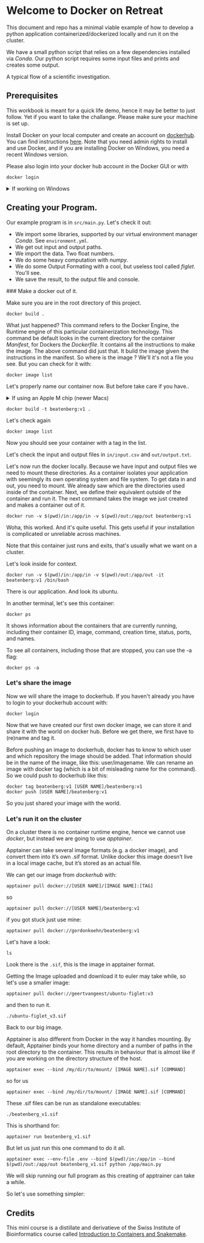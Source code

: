 # Welcome to Docker on Retreat

This document and repo has a minimal viable example of how to develop a python application containerized/dockerized locally and run it on the cluster.

We have a small python script that relies on a few dependencies installed via _Conda_.
Our python script requires some input files and prints and creates some output.

A typical flow of a scientific investigation.

## Prerequisites

This workbook is meant for a quick life demo, hence it may be better to just follow. Yet if you want to take the challange. Please make sure your machine is set up. 

Install Docker on your local computer and create an account on [dockerhub](https://hub.docker.com/). You can find instructions [here](https://docs.docker.com/get-started/get-docker/). Note that you need admin rights to install and use Docker, and if you are installing Docker on Windows, you need a recent Windows version. 


Please also login into your docker hub account in the Docker GUI or with 

```
docker login
```

<details>
<summary>If working on Windows</summary>

During the course exercises you will be mainly interacting with docker through the command line. Although windows powershell is suitable for that, it might cause some issues with bind mounting directories. Hence, it is easier to follow the exercises if you have a UNIX or ‘UNIX-like’ terminal. You can get one by using WSL2. With VScode, you can also add the WSL extension. Make sure you install the latest versions before installing docker.

</details>

## Creating your Program.

Our example program is in `src/main.py`. Let's check it out:
- We import some libraries, supported by our virtual environment manager _Conda_. See `environment.yml`.
- We get out input and output paths.
- We import the data. Two float numbers.
- We do some heavy computation with _numpy_.
- We do some Output Formating with a cool, but useless tool called _figlet_. You'll see.
- We save the result, to the output file and console.

### Make a docker out of it.

Make sure you are in the root directory of this project.

```
docker build .
```

What just happened? This command refers to the Docker Engine, the Runtime engine of this particular containerization technology. This command be default looks in the current directory for the container _Manifest_, for Dockers the _Dockerfile_. It contains all the instructions to make the image. The above command did just that. It build the image given the instructions in the manifest. So where is the image ? We'll it's not a file you see. But you can check for it with:

```
docker image list
```

Let's properly name our container now. But before take care if you have..
<details>
<summary>If using an Apple M chip (newer Macs)</summary>

If you are using a computer with an Apple M chip, you have the less common ARM system architecture, which can limit transferability of images to (more common) x86_64/AMD64 machines. When building images on a Mac with an M chip (especially if you have sharing in mind), it’s best to set the DOCKER_DEFAULT_PLATFORM to linux/amd64 with:

```
export DOCKER_DEFAULT_PLATFORM=linux/amd64
```

This is unfortunate currently, but containers protect us for any issues with operating systems but the chip-set may still cause issues, so it's best to use the default. Especially because clusters won't use ARM chips. Clusters are not optimized for energy efficiency that way.

</details>

```
docker build -t beatenberg:v1 .
```


Let's check again 

```
docker image list
```

Now you should see your container with a tag in the list.

Let's check the input and output files in 
`in/input.csv` and `out/output.txt`.

Let's now run the docker locally. Because we have input and output files we need to mount these directories. As a container isolates your application with seemingly its own operating system and file system. To get data in and out, you need to mount. We already saw which are the directories used inside of the container. Next, we define their equivalent outside of the container and run it. The next command takes the image we just created and makes a container out of it.


```
docker run -v $(pwd)/in:/app/in -v $(pwd)/out:/app/out beatenberg:v1
```

Woha, this worked. And it's quite useful. This gets useful if your installation is complicated or unreliable across machines.

Note that this container just runs and exits, that's usually what we want on a cluster.



Let's look inside for context.

```
docker run -v $(pwd)/in:/app/in -v $(pwd)/out:/app/out -it beatenberg:v1 /bin/bash
```

There is our application. And look its ubuntu.

In another terminal, let's see this container:

```
docker ps
```
It shows information about the containers that are currently running, including their container ID, image, command, creation time, status, ports, and names. 


To see all containers, including those that are stopped, you can use the -a flag:
```
docker ps -a
```

### Let's share the image

Now we will share the image to dockerhub. If you haven't already you have to login to your dockerhub account with:

```
docker login
```

Now that we have created our first own docker image, we can store it and share it with the world on docker hub. Before we get there, we first have to (re)name and tag it.

Before pushing an image to dockerhub, docker has to know to which user and which repository the image should be added. That information should be in the name of the image, like this: user/imagename. We can rename an image with docker tag (which is a bit of misleading name for the command). So we could push to dockerhub like this:

```
docker tag beatenberg:v1 [USER NAME]/beatenberg:v1
docker push [USER NAME]/beatenberg:v1
```

So you just shared your image with the world.

### Let's run it on the cluster

On a cluster there is no container runtime engine, hence we cannot use _docker_, but instead we are going to use _apptainer_.

Apptainer can take several image formats (e.g. a docker image), and convert them into it’s own .sif format. Unlike docker this image doesn’t live in a local image cache, but it’s stored as an actual file.

We can get our image from _dockerhub_ with:

```
apptainer pull docker://[USER NAME]/[IMAGE NAME]:[TAG]
```

so 

```
apptainer pull docker://[USER NAME]/beatenberg:v1
```

if you got stuck just use mine:

```
apptainer pull docker://gordonkoehn/beatenberg:v1
```

Let's have a look:

```
ls
```
Look there is the `.sif`, this is the image in apptainer format.


Getting the Image uploaded and download it to euler may take while, so let's use a smaller image: 

```
apptainer pull docker://geertvangeest/ubuntu-figlet:v3
```

and then to run it.

```
./ubuntu-figlet_v3.sif
```

Back to our big image.


Apptainer is also different from Docker in the way it handles mounting. By default, Apptainer binds your home directory and a number of paths in the root directory to the container. This results in behaviour that is almost like if you are working on the directory structure of the host.

```
apptainer exec --bind /my/dir/to/mount/ [IMAGE NAME].sif [COMMAND]
```

so for us 

```
apptainer exec --bind /my/dir/to/mount/ [IMAGE NAME].sif [COMMAND]
```

These .sif files can be run as standalone executables:

```
./beatenberg_v1.sif
```

This is shorthand for:

```
apptainer run beatenberg_v1.sif
```

But let us just run this one command to do it all.

```
apptainer exec --env-file .env --bind $(pwd)/in:/app/in --bind $(pwd)/out:/app/out beatenberg_v1.sif python /app/main.py
```

We will skip running our full program as this creating of apptrainer can take a while.

So let's use something simpler:



## Credits

This mini course is a distillate and derivatieve of the Swiss Institute of Bioinformatics course called [Introduction to Containers and Snakemake](https://sib-swiss.github.io/containers-snakemake-training/latest/course_material/day1/introduction_containers/).